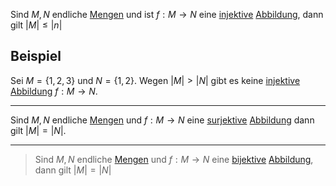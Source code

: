 Sind $M, N$ endliche [Mengen](Mengen.md) und ist $f: M\to N$ eine [injektive](Injektiv.md) [Abbildung](Abbildungen.md), dann gilt $|M| \leq |n|$

## Beispiel
Sei $M = \lbrace 1, 2, 3\rbrace$ und $N = \lbrace 1, 2\rbrace$. Wegen $|M| > |N|$  gibt es keine [injektive](Injektiv.md) [Abbildung](Abbildungen.md) $f: M\to N$.

---

Sind $M, N$ endliche [Mengen](Mengen.md) und $f: M\to N$ eine [surjektive](Surjektiv.md) [Abbildung](Abbildungen.md) dann gilt $|M| = |N|$.

---

> Sind $M, N$ endliche [Mengen](Mengen.md) und $f:M\to N$ eine [bijektive](Bijektiv.md) [Abbildung](Abbildungen.md), dann gilt $|M| = |N|$
